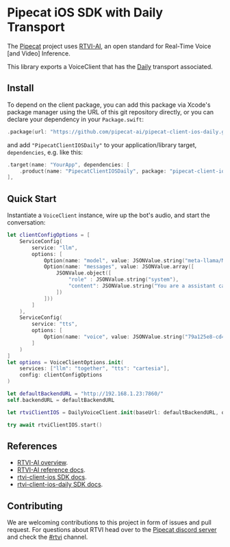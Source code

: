 # Pipecat iOS SDK with Daily Transport

The [Pipecat](https://github.com/pipecat-ai/) project uses [RTVI-AI](https://github.com/rtvi-ai/), an open standard for Real-Time Voice [and Video] Inference.

This library exports a VoiceClient that has the [Daily](https://www.daily.co/) transport associated.

## Install

To depend on the client package, you can add this package via Xcode's package manager using the URL of this git repository directly, or you can declare your dependency in your `Package.swift`:

```swift
.package(url: "https://github.com/pipecat-ai/pipecat-client-ios-daily.git", from: "0.3.0"),
```

and add `"PipecatClientIOSDaily"` to your application/library target, `dependencies`, e.g. like this:

```swift
.target(name: "YourApp", dependencies: [
    .product(name: "PipecatClientIOSDaily", package: "pipecat-client-ios-daily")
],
```

## Quick Start

Instantiate a `VoiceClient` instance, wire up the bot's audio, and start the conversation:

```swift
let clientConfigOptions = [
    ServiceConfig(
        service: "llm",
        options: [
            Option(name: "model", value: JSONValue.string("meta-llama/Meta-Llama-3.1-8B-Instruct-Turbo")),
            Option(name: "messages", value: JSONValue.array([
                JSONValue.object([
                    "role" : JSONValue.string("system"),
                    "content": JSONValue.string("You are a assistant called ExampleBot. You can ask me anything. Keep responses brief and legible. Introduce yourself first.")
                ])
            ]))
        ]
    ),
    ServiceConfig(
        service: "tts",
        options: [
            Option(name: "voice", value: JSONValue.string("79a125e8-cd45-4c13-8a67-188112f4dd22"))
        ]
    )
]
let options = VoiceClientOptions.init(
    services: ["llm": "together", "tts": "cartesia"],
    config: clientConfigOptions
)

let defaultBackendURL = "http://192.168.1.23:7860/"
self.backendURL = defaultBackendURL

let rtviClientIOS = DailyVoiceClient.init(baseUrl: defaultBackendURL, options: options)

try await rtviClientIOS.start()
```

## References
- [RTVI-AI overview](https://github.com/rtvi-ai/).
- [RTVI-AI reference docs](https://rtvi.mintlify.app/api-reference/introduction).
- [rtvi-client-ios SDK docs](https://rtvi-client-ios-docs.vercel.app/RTVIClientIOS/documentation/rtviclientios).
- [rtvi-client-ios-daily SDK docs](https://rtvi-client-ios-docs.vercel.app/RTVIClientIOSDaily/documentation/rtviclientiosdaily).

## Contributing

We are welcoming contributions to this project in form of issues and pull request. For questions about RTVI head over to the [Pipecat discord server](https://discord.gg/pipecat) and check the [#rtvi](https://discord.com/channels/1239284677165056021/1265086477964935218) channel.
